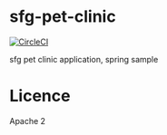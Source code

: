 # sfg-pet-clinic

[![CircleCI](https://circleci.com/gh/wyzx/sfg-pet-clinic/tree/master.svg?style=svg)](https://circleci.com/gh/wyzx/sfg-pet-clinic/tree/master)


sfg pet clinic application, spring sample

# Licence
Apache 2


